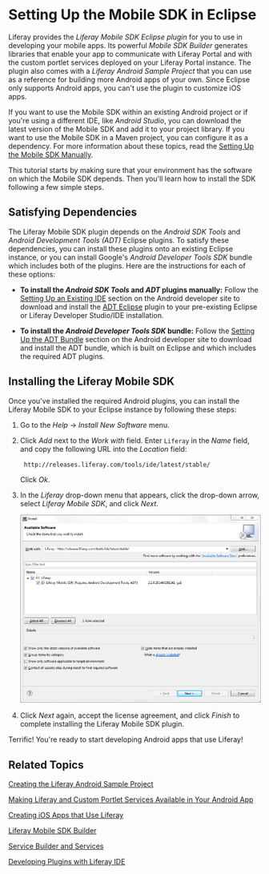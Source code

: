# Setting Up the Mobile SDK in Eclipse [](id=setting-up-the-mobile-sdk-in-eclipse)

Liferay provides the *Liferay Mobile SDK Eclipse plugin* for you to use in
developing your mobile apps. Its powerful *Mobile SDK Builder* generates
libraries that enable your app to communicate with Liferay Portal and with the
custom portlet services deployed on your Liferay Portal instance. The plugin 
also comes with a *Liferay Android Sample Project* that you can use as a 
reference for building more Android apps of your own. Since Eclipse only 
supports Android apps, you can't use the plugin to customize iOS apps. 

If you want to use the Mobile SDK within an existing Android project or if
you're using a different IDE, like *Android Studio*, you can download the latest
version of the Mobile SDK and add it to your project library. If you want to use
the Mobile SDK in a Maven project, you can configure it as a dependency. For
more information about these topics, read the
[Setting Up the Mobile SDK Manually](/develop/tutorials/-/knowledge_base/6-2/setting-up-the-mobile-sdk-manually). 

This tutorial starts by making sure that your environment has the software on
which the Mobile SDK depends. Then you'll learn how to install the SDK following
a few simple steps. 

## Satisfying Dependencies [](id=satisfying-dependencies)

The Liferay Mobile SDK plugin depends on the *Android SDK Tools* and *Android
Development Tools (ADT)* Eclipse plugins. To satisfy these dependencies, you 
can install these plugins onto an existing Eclipse instance, or you can
install Google's *Android Developer Tools SDK* bundle which includes both of
the plugins. Here are the instructions for each of these options:

- **To install the *Android SDK Tools* and *ADT* plugins manually:** Follow the
[Setting Up an Existing
IDE](http://developer.android.com/sdk/installing/index.html) section on the 
Android developer site to download and install the [ADT
Eclipse](http://developer.android.com/tools/sdk/eclipse-adt.html) plugin to your
pre-existing Eclipse or Liferay Developer Studio/IDE installation. 

- **To install the *Android Developer Tools SDK* bundle:** Follow the
[Setting Up the ADT
Bundle](http://developer.android.com/sdk/installing/bundle.html) section on the 
Android developer site to download and install the ADT bundle, which is built on Eclipse
and which includes the required ADT plugins.

## Installing the Liferay Mobile SDK [](id=installing-the-liferay-mobile-sdk)

Once you've installed the required Android plugins, you can install the
Liferay Mobile SDK to your Eclipse instance by following these steps:

1. Go to the *Help* &rarr; *Install New Software* menu.

2. Click *Add* next to the *Work with* field. Enter `Liferay` in the *Name* 
   field, and copy the following URL into the *Location* field:

        http://releases.liferay.com/tools/ide/latest/stable/

    Click *Ok*.
    
3. In the *Liferay* drop-down menu that appears, click the drop-down 
   arrow, select *Liferay Mobile SDK*, and click *Next*.

    ![Figure 1: Download the *Liferay Mobile SDK* plugin for Eclipse by navigating to the *Install New Software* menu.](../../images/download-mobile-sdk-plugin.png)

4. Click *Next* again, accept the license agreement, and click *Finish* to 
   complete installing the Liferay Mobile SDK plugin.

Terrific! You're ready to start developing Android apps that use Liferay! 

## Related Topics [](id=related-topics)

[Creating the Liferay Android Sample Project](/develop/tutorials/-/knowledge_base/6-2/creating-the-liferay-android-sample-project)

[Making Liferay and Custom Portlet Services Available in Your Android App](/develop/tutorials/-/knowledge_base/6-2/making-liferay-and-custom-portlet-services-available-in-your-android-app)

[Creating iOS Apps that Use Liferay](/develop/tutorials/-/knowledge_base/6-2/creating-ios-apps-that-use-liferay)

[Liferay Mobile SDK Builder](/develop/tutorials/-/knowledge_base/6-2/liferay-mobile-sdk-builder)

[Service Builder and Services](/develop/tutorials/-/knowledge_base/6-2/service-builder)

[Developing Plugins with Liferay IDE](/develop/tutorials/-/knowledge_base/6-2/liferay-ide)
